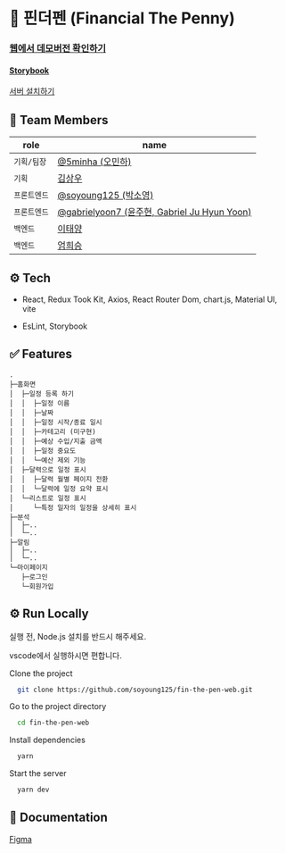 # 💸 핀더펜 (Financial The Penny)

### [웹에서 데모버전 확인하기](https://soyoung125.github.io/fin-the-pen-web/)

#### [Storybook](https://645bb0d7fab3ee51343325b9-omwyqfhecn.chromatic.com/)

[서버 설치하기](https://github.com/eomheeseung/fin-the-pen)

## 👤 Team Members

| role         | name                                                                            |
| ------------ | ------------------------------------------------------------------------------- |
| `기획/팀장`  | [@5minha (오민하)](https://github.com/5minha)                                   |
| `기획`       | [김상우]()                                                                      |
| `프론트엔드` | [@soyoung125 (박소영)](https://github.com/soyoung125)                           |
| `프론트엔드` | [@gabrielyoon7 (윤주현, Gabriel Ju Hyun Yoon)](https://github.com/gabrielyoon7) |
| `백엔드`     | [이태양]()                                                                      |
| `백엔드`     | [엄희승]()                                                                      |

## ⚙️ Tech

- React, Redux Took Kit, Axios, React Router Dom, chart.js, Material UI, vite

- EsLint, Storybook

## ✅ Features

    .
    ├─홈화면
    │  ├─일정 등록 하기
    │  │  ├─일정 이름
    │  │  ├─날짜
    │  │  ├─일정 시작/종료 일시
    │  │  ├─카테고리 (미구현)
    │  │  ├─예상 수입/지출 금액
    │  │  ├─일정 중요도
    │  │  └─예산 제외 기능
    │  ├─달력으로 일정 표시
    │  │  ├─달력 월별 페이지 전환
    │  │  └─달력에 일정 요약 표시
    │  └─리스트로 일정 표시
    │     └─특정 일자의 일정을 상세히 표시
    ├─분석
    │  ├─..
    │  └─..
    ├─알림
    │  ├─..
    │  └─..
    └─마이페이지
       ├─로그인
       └─회원가입

## ⚙️ Run Locally

실행 전, Node.js 설치를 반드시 해주세요.

vscode에서 실행하시면 편합니다.

Clone the project

```bash
  git clone https://github.com/soyoung125/fin-the-pen-web.git
```

Go to the project directory

```bash
  cd fin-the-pen-web
```

Install dependencies

```bash
  yarn
```

Start the server

```bash
  yarn dev
```

## 📜 Documentation

[Figma](https://www.figma.com/file/jvJSoUfl0I4SKo59OB6Sua/%ED%95%80%EB%8D%94%ED%8E%9C?node-id=0%3A1&t=XbgFd2dax5HIYz3J-0)
